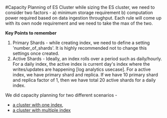 #Capacity Planning of ES Cluster
while sizing the ES cluster, we need to consider two factors - a) minimum storage requirement b) computation power required based on data ingestion throughput. Each rule will come up with its own node requirement and we need to take the max of the two.

**Key Points to remember**
1) Primary Shards - while creating index, we need to define a setting 'number_of_shards'. It is highly recommended not to change this settings once created. 
2) Active Shards - Ideally, an index rolls over a period such as daily/hourly. For a daily index, the active index is current day's index where the writes/updates are happening [log analytics usecase]. For a active index, we have primary shard and replica. If we have 10 primary shard and replica factor of 1, then we have total 20 active shards for a daily index.

We did capacity planning for two different scenarios - 
* [a cluster with one index](https://github.com/sheikhoque/awslearning/blob/master/ElasticSearch/CapacityPlanningSingleIndex.md), 
* [a cluster with multiple index](https://github.com/sheikhoque/awslearning/blob/master/ElasticSearch/CapacityPlanningMultipleIndex.md)

